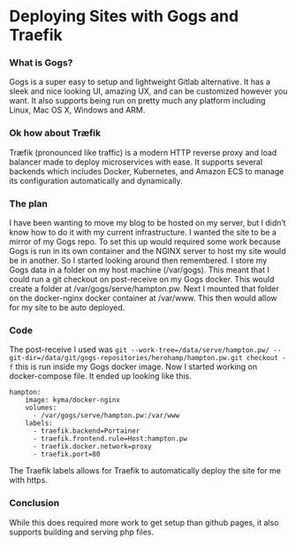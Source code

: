 # Deploying Sites with Gogs and Traefik

### What is Gogs?

Gogs is a super easy to setup and lightweight Gitlab alternative. It has a sleek and nice looking UI, amazing UX, and can be customized however you want. It also supports being run on pretty much any platform including Linux, Mac OS X, Windows and ARM.

### Ok how about Træfik

Træfik (pronounced like traffic) is a modern HTTP reverse proxy and load balancer made to deploy microservices with ease. It supports several backends which includes Docker, Kubernetes, and Amazon ECS to manage its configuration automatically and dynamically.

### The plan

I have been wanting to move my blog to be hosted on my server, but I didn’t know how to do it with my current infrastructure. I wanted the site to be a mirror of my Gogs repo. To set this up would required some work because Gogs is run in its own container and the NGINX server to host my site would be in another. So I started looking around then remembered. I store my Gogs data in a folder on my host machine (/var/gogs). This meant that I could run a git checkout on post-receive on my Gogs docker. This would create a folder at /var/gogs/serve/hampton.pw. Next I mounted that folder on the docker-nginx docker container at /var/www. This then would allow for my site to be auto deployed.

### Code

The post-receive I used was `git --work-tree=/data/serve/hampton.pw/ --git-dir=/data/git/gogs-repositories/herohamp/hampton.pw.git checkout -f` this is run inside my Gogs docker image. Now I started working on docker-compose file. It ended up looking like this.

```docker
hampton:
    image: kyma/docker-nginx
    volumes:
      - /var/gogs/serve/hampton.pw:/var/www
    labels:
      - traefik.backend=Portainer
      - traefik.frontend.rule=Host:hampton.pw
      - traefik.docker.network=proxy
      - traefik.port=80
```

The Traefik labels allows for Traefik to automatically deploy the site for me with https.

### Conclusion

While this does required more work to get setup than github pages, it also supports building and serving php files.
